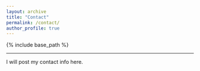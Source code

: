 ```yaml
---
layout: archive
title: "Contact"
permalink: /contact/
author_profile: true
---
```


{% include base_path %}

---

I will post my contact info here.

